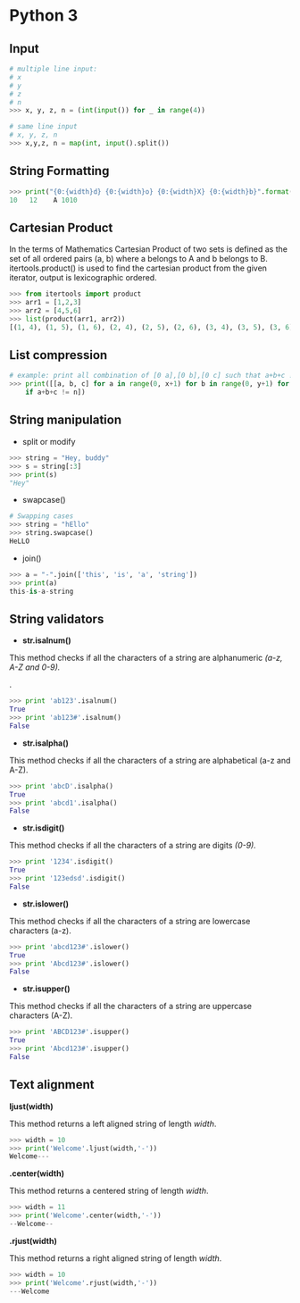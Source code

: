 # Python 3

## Input

```python
# multiple line input:
# x
# y
# z
# n
>>> x, y, z, n = (int(input()) for _ in range(4))

# same line input
# x, y, z, n
>>> x,y,z, n = map(int, input().split())
```

## String Formatting

```python
>>> print("{0:{width}d} {0:{width}o} {0:{width}X} {0:{width}b}".format(10, width = 4))
10   12    A 1010
```

## Cartesian Product

In the terms of Mathematics Cartesian Product of two sets is defined as the set of all ordered pairs (a, b) where a belongs to A and b belongs to B. itertools.product() is used to find the cartesian product from the given iterator, output is lexicographic ordered.

```python
>>> from itertools import product
>>> arr1 = [1,2,3]
>>> arr2 = [4,5,6]
>>> list(product(arr1, arr2))
[(1, 4), (1, 5), (1, 6), (2, 4), (2, 5), (2, 6), (3, 4), (3, 5), (3, 6)]
```

## List compression

```python
# example: print all combination of [0 a],[0 b],[0 c] such that a+b+c != n
>>> print([[a, b, c] for a in range(0, x+1) for b in range(0, y+1) for c in range(0, z+1)
    if a+b+c != n])
```

## String manipulation

- split or modify

```python
>>> string = "Hey, buddy"
>>> s = string[:3]
>>> print(s)
"Hey"
```

- swapcase()

```python
# Swapping cases
>>> string = "hEllo"
>>> string.swapcase()
HeLLO
```

- join()

```python
>>> a = "-".join(['this', 'is', 'a', 'string'])
>>> print(a)
this-is-a-string
```

## String validators

- **str.isalnum()**

This method checks if all the characters of a string are alphanumeric *(a-z, A-Z and 0-9).*

.

```python
>>> print 'ab123'.isalnum()
True
>>> print 'ab123#'.isalnum()
False
```

- **str.isalpha()**

This method checks if all the characters of a string are alphabetical (a-z and A-Z).

```python
>>> print 'abcD'.isalpha()
True
>>> print 'abcd1'.isalpha()
False
```

- **str.isdigit()**

This method checks if all the characters of a string are digits *(0-9).*

```python
>>> print '1234'.isdigit()
True
>>> print '123edsd'.isdigit()
False
```

- **str.islower()**

This method checks if all the characters of a string are lowercase characters (a-z).

```python
>>> print 'abcd123#'.islower()
True
>>> print 'Abcd123#'.islower()
False
```

- **str.isupper()**

This method checks if all the characters of a string are uppercase characters (A-Z).

```python
>>> print 'ABCD123#'.isupper()
True
>>> print 'Abcd123#'.isupper()
False
```

## Text alignment

**ljust(width)**

This method returns a left aligned string of length *width*.

```python
>>> width = 10
>>> print('Welcome'.ljust(width,'-'))
Welcome---
```

**.center(width)**

This method returns a centered string of length *width*.

```python
>>> width = 11
>>> print('Welcome'.center(width,'-'))
--Welcome--
```

**.rjust(width)**

This method returns a right aligned string of length *width*.

```python
>>> width = 10
>>> print('Welcome'.rjust(width,'-'))
---Welcome
```